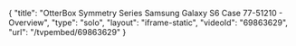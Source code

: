 {
    "title": "OtterBox Symmetry Series Samsung Galaxy S6 Case 77-51210 - Overview",
    "type": "solo",
    "layout": "iframe-static",
    "videoId": "69863629",
    "url": "\/tvpembed\/69863629"
}